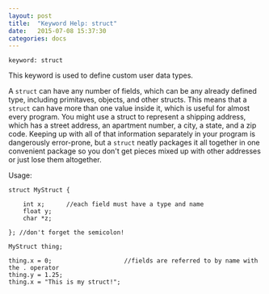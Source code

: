 ```yaml
---
layout: post
title:  "Keyword Help: struct"
date:   2015-07-08 15:37:30
categories: docs
---
```


	keyword: struct

This keyword is used to define custom user data types.

A `struct` can have any number of fields, which can be any already defined type, including primitaves, objects, and other structs. This means that a `struct` can have more than one value inside it, which is useful for almost every program. You might use a struct to represent a shipping address, which has a street address, an apartment number, a city, a state, and a zip code. Keeping up with all of that information separately in your program is dangerously error-prone, but a `struct` neatly packages it all together in one convenient package so you don't get pieces mixed up with other addresses or just lose them altogether.

Usage:

	struct MyStruct {

		int x;		//each field must have a type and name
		float y;
		char *z;

	}; //don't forget the semicolon!

	MyStruct thing;

	thing.x = 0;					//fields are referred to by name with the . operator
	thing.y = 1.25;
	thing.x = "This is my struct!";
